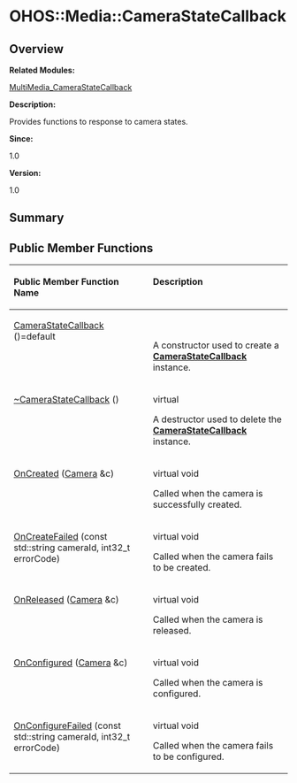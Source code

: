# OHOS::Media::CameraStateCallback<a name="ZH-CN_TOPIC_0000001055358118"></a>

## **Overview**<a name="section1192860886084837"></a>

**Related Modules:**

[MultiMedia\_CameraStateCallback](MultiMedia_CameraStateCallback.md)

**Description:**

Provides functions to response to camera states. 

**Since:**

1.0

**Version:**

1.0

## **Summary**<a name="section1385326206084837"></a>

## Public Member Functions<a name="pub-methods"></a>

<a name="table993882186084837"></a>
<table><thead align="left"><tr id="row1642032164084837"><th class="cellrowborder" valign="top" width="50%" id="mcps1.1.3.1.1"><p id="p1628780351084837"><a name="p1628780351084837"></a><a name="p1628780351084837"></a>Public Member Function Name</p>
</th>
<th class="cellrowborder" valign="top" width="50%" id="mcps1.1.3.1.2"><p id="p1933074763084837"><a name="p1933074763084837"></a><a name="p1933074763084837"></a>Description</p>
</th>
</tr>
</thead>
<tbody><tr id="row115358837084837"><td class="cellrowborder" valign="top" width="50%" headers="mcps1.1.3.1.1 "><p id="p1828943655084837"><a name="p1828943655084837"></a><a name="p1828943655084837"></a><a href="MultiMedia_CameraStateCallback.md#gaa9499b36ed4aac41a67065f62342df70">CameraStateCallback</a> ()=default</p>
</td>
<td class="cellrowborder" valign="top" width="50%" headers="mcps1.1.3.1.2 "><p id="p105220139084837"><a name="p105220139084837"></a><a name="p105220139084837"></a>&nbsp;</p>
<p id="p2013635481084837"><a name="p2013635481084837"></a><a name="p2013635481084837"></a>A constructor used to create a <strong id="b357147616084837"><a name="b357147616084837"></a><a name="b357147616084837"></a><a href="OHOS-Media-CameraStateCallback.md">CameraStateCallback</a></strong> instance. </p>
</td>
</tr>
<tr id="row1662588644084837"><td class="cellrowborder" valign="top" width="50%" headers="mcps1.1.3.1.1 "><p id="p1436476135084837"><a name="p1436476135084837"></a><a name="p1436476135084837"></a><a href="MultiMedia_CameraStateCallback.md#ga80ba3b334f93c4d9cab07bc749813f9a">~CameraStateCallback</a> ()</p>
</td>
<td class="cellrowborder" valign="top" width="50%" headers="mcps1.1.3.1.2 "><p id="p2932673084837"><a name="p2932673084837"></a><a name="p2932673084837"></a>virtual&nbsp;</p>
<p id="p1506380074084837"><a name="p1506380074084837"></a><a name="p1506380074084837"></a>A destructor used to delete the <strong id="b325563648084837"><a name="b325563648084837"></a><a name="b325563648084837"></a><a href="OHOS-Media-CameraStateCallback.md">CameraStateCallback</a></strong> instance. </p>
</td>
</tr>
<tr id="row1496042617084837"><td class="cellrowborder" valign="top" width="50%" headers="mcps1.1.3.1.1 "><p id="p1725712289084837"><a name="p1725712289084837"></a><a name="p1725712289084837"></a><a href="MultiMedia_CameraStateCallback.md#ga29901c517d444a013d44a99350905390">OnCreated</a> (<a href="OHOS-Media-Camera.md">Camera</a> &amp;c)</p>
</td>
<td class="cellrowborder" valign="top" width="50%" headers="mcps1.1.3.1.2 "><p id="p1636818446084837"><a name="p1636818446084837"></a><a name="p1636818446084837"></a>virtual void&nbsp;</p>
<p id="p1569506649084837"><a name="p1569506649084837"></a><a name="p1569506649084837"></a>Called when the camera is successfully created. </p>
</td>
</tr>
<tr id="row1161319698084837"><td class="cellrowborder" valign="top" width="50%" headers="mcps1.1.3.1.1 "><p id="p1322753927084837"><a name="p1322753927084837"></a><a name="p1322753927084837"></a><a href="MultiMedia_CameraStateCallback.md#ga9844a6e2c1d4295fe23537a918bdc683">OnCreateFailed</a> (const std::string cameraId, int32_t errorCode)</p>
</td>
<td class="cellrowborder" valign="top" width="50%" headers="mcps1.1.3.1.2 "><p id="p652702112084837"><a name="p652702112084837"></a><a name="p652702112084837"></a>virtual void&nbsp;</p>
<p id="p1776162075084837"><a name="p1776162075084837"></a><a name="p1776162075084837"></a>Called when the camera fails to be created. </p>
</td>
</tr>
<tr id="row533440666084837"><td class="cellrowborder" valign="top" width="50%" headers="mcps1.1.3.1.1 "><p id="p2006532559084837"><a name="p2006532559084837"></a><a name="p2006532559084837"></a><a href="MultiMedia_CameraStateCallback.md#ga4351c9011831fe3e93d986e5a287fe80">OnReleased</a> (<a href="OHOS-Media-Camera.md">Camera</a> &amp;c)</p>
</td>
<td class="cellrowborder" valign="top" width="50%" headers="mcps1.1.3.1.2 "><p id="p612285546084837"><a name="p612285546084837"></a><a name="p612285546084837"></a>virtual void&nbsp;</p>
<p id="p1308283547084837"><a name="p1308283547084837"></a><a name="p1308283547084837"></a>Called when the camera is released. </p>
</td>
</tr>
<tr id="row1766493792084837"><td class="cellrowborder" valign="top" width="50%" headers="mcps1.1.3.1.1 "><p id="p1491168446084837"><a name="p1491168446084837"></a><a name="p1491168446084837"></a><a href="MultiMedia_CameraStateCallback.md#ga5a0115afe9c5a7ddf8e9acd93a03fd21">OnConfigured</a> (<a href="OHOS-Media-Camera.md">Camera</a> &amp;c)</p>
</td>
<td class="cellrowborder" valign="top" width="50%" headers="mcps1.1.3.1.2 "><p id="p597015559084837"><a name="p597015559084837"></a><a name="p597015559084837"></a>virtual void&nbsp;</p>
<p id="p1018752427084837"><a name="p1018752427084837"></a><a name="p1018752427084837"></a>Called when the camera is configured. </p>
</td>
</tr>
<tr id="row1731659382084837"><td class="cellrowborder" valign="top" width="50%" headers="mcps1.1.3.1.1 "><p id="p1272043111084837"><a name="p1272043111084837"></a><a name="p1272043111084837"></a><a href="MultiMedia_CameraStateCallback.md#gab334119760044ef810ce8ac2301c0d16">OnConfigureFailed</a> (const std::string cameraId, int32_t errorCode)</p>
</td>
<td class="cellrowborder" valign="top" width="50%" headers="mcps1.1.3.1.2 "><p id="p2102965863084837"><a name="p2102965863084837"></a><a name="p2102965863084837"></a>virtual void&nbsp;</p>
<p id="p1070773310084837"><a name="p1070773310084837"></a><a name="p1070773310084837"></a>Called when the camera fails to be configured. </p>
</td>
</tr>
</tbody>
</table>

